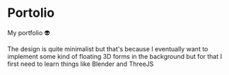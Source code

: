 # Portolio

My portfolio 👽

The design is quite minimalist but that's because I eventually want to implement some kind of floating 3D forms in the background but for that I first need to learn things like Blender and ThreeJS
